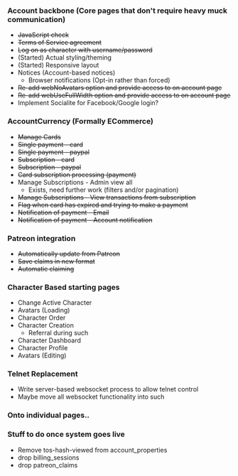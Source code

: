### Account backbone (Core pages that don't require heavy muck communication)
* ~~JavaScript check~~
* ~~Terms of Service agreement~~
* ~~Log on as character with username/password~~
* (Started) Actual styling/theming
* (Started) Responsive layout
* Notices (Account-based notices)
  * Browser notifications (Opt-in rather than forced)
* ~~Re-add webNoAvatars option and provide access to on account page~~
* ~~Re-add webUseFullWidth option and provide access to on account page~~
* Implement Socialite for Facebook/Google login?

### AccountCurrency (Formally ECommerce)
* ~~Manage Cards~~
* ~~Single payment - card~~
* ~~Single payment - paypal~~
* ~~Subscription - card~~
* ~~Subscription - paypal~~
* ~~Card subscription processing (payment)~~
* Manage Subscriptions - Admin view all
  * Exists, need further work (filters and/or pagination)
* ~~Manage Subscriptions - View transactions from subscription~~
* ~~Flag when card has expired and trying to make a payment~~
* ~~Notification of payment - Email~~
* ~~Notification of payment - Account notification~~

### Patreon integration
* ~~Automatically update from Patreon~~ 
* ~~Save claims in new format~~
* ~~Automatic claiming~~

### Character Based starting pages
* Change Active Character
* Avatars (Loading)
* Character Order
* Character Creation
    * Referral during such
* Character Dashboard
* Character Profile 
* Avatars (Editing)
 
### Telnet Replacement
* Write server-based websocket process to allow telnet control
* Maybe move all websocket functionality into such

### Onto individual pages..

### Stuff to do once system goes live
* Remove tos-hash-viewed from account_properties
* drop billing_sessions
* drop patreon_claims
